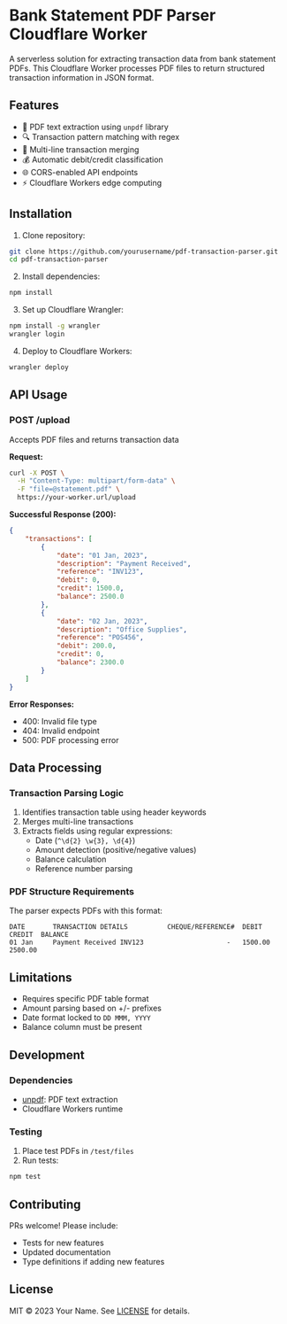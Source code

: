 # Bank Statement PDF Parser Cloudflare Worker

A serverless solution for extracting transaction data from bank statement PDFs. This Cloudflare Worker processes PDF files to return structured transaction information in JSON format.

## Features

- 📄 PDF text extraction using `unpdf` library
- 🔍 Transaction pattern matching with regex
- 🧩 Multi-line transaction merging
- 💰 Automatic debit/credit classification
- 🌐 CORS-enabled API endpoints
- ⚡ Cloudflare Workers edge computing

## Installation

1. Clone repository:

```bash
git clone https://github.com/yourusername/pdf-transaction-parser.git
cd pdf-transaction-parser
```

2. Install dependencies:

```bash
npm install
```

3. Set up Cloudflare Wrangler:

```bash
npm install -g wrangler
wrangler login
```

4. Deploy to Cloudflare Workers:

```bash
wrangler deploy
```

## API Usage

### POST /upload

Accepts PDF files and returns transaction data

**Request:**

```bash
curl -X POST \
  -H "Content-Type: multipart/form-data" \
  -F "file=@statement.pdf" \
  https://your-worker.url/upload
```

**Successful Response (200):**

```json
{
	"transactions": [
		{
			"date": "01 Jan, 2023",
			"description": "Payment Received",
			"reference": "INV123",
			"debit": 0,
			"credit": 1500.0,
			"balance": 2500.0
		},
		{
			"date": "02 Jan, 2023",
			"description": "Office Supplies",
			"reference": "POS456",
			"debit": 200.0,
			"credit": 0,
			"balance": 2300.0
		}
	]
}
```

**Error Responses:**

- 400: Invalid file type
- 404: Invalid endpoint
- 500: PDF processing error

## Data Processing

### Transaction Parsing Logic

1. Identifies transaction table using header keywords
2. Merges multi-line transactions
3. Extracts fields using regular expressions:
   - Date (`^\d{2} \w{3}, \d{4}`)
   - Amount detection (positive/negative values)
   - Balance calculation
   - Reference number parsing

### PDF Structure Requirements

The parser expects PDFs with this format:

```
DATE       TRANSACTION DETAILS          CHEQUE/REFERENCE#  DEBIT   CREDIT  BALANCE
01 Jan     Payment Received INV123                     -   1500.00   2500.00
```

## Limitations

- Requires specific PDF table format
- Amount parsing based on +/- prefixes
- Date format locked to `DD MMM, YYYY`
- Balance column must be present

## Development

### Dependencies

- [unpdf](https://github.com/ndaidong/unpdf): PDF text extraction
- Cloudflare Workers runtime

### Testing

1. Place test PDFs in `/test/files`
2. Run tests:

```bash
npm test
```

## Contributing

PRs welcome! Please include:

- Tests for new features
- Updated documentation
- Type definitions if adding new features

## License

MIT © 2023 Your Name. See [LICENSE](LICENSE) for details.

